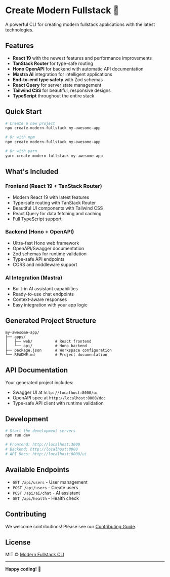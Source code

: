 # Create Modern Fullstack 🚀

A powerful CLI for creating modern fullstack applications with the latest technologies.

## Features

- **React 19** with the newest features and performance improvements
- **TanStack Router** for type-safe routing
- **Hono OpenAPI** for backend with automatic API documentation
- **Mastra AI** integration for intelligent applications
- **End-to-end type safety** with Zod schemas
- **React Query** for server state management
- **Tailwind CSS** for beautiful, responsive designs
- **TypeScript** throughout the entire stack

## Quick Start

```bash
# Create a new project
npx create-modern-fullstack my-awesome-app

# Or with npm
npm create modern-fullstack my-awesome-app

# Or with yarn
yarn create modern-fullstack my-awesome-app
```

## What's Included

### Frontend (React 19 + TanStack Router)
- Modern React 19 with latest features
- Type-safe routing with TanStack Router
- Beautiful UI components with Tailwind CSS
- React Query for data fetching and caching
- Full TypeScript support

### Backend (Hono + OpenAPI)
- Ultra-fast Hono web framework
- OpenAPI/Swagger documentation
- Zod schemas for runtime validation
- Type-safe API endpoints
- CORS and middleware support

### AI Integration (Mastra)
- Built-in AI assistant capabilities
- Ready-to-use chat endpoints
- Context-aware responses
- Easy integration with your app logic

## Generated Project Structure

```
my-awesome-app/
├── apps/
│   ├── web/          # React frontend
│   └── api/          # Hono backend
├── package.json      # Workspace configuration
└── README.md         # Project documentation
```

## API Documentation

Your generated project includes:
- Swagger UI at `http://localhost:8000/ui`
- OpenAPI spec at `http://localhost:8000/doc`
- Type-safe API client with runtime validation

## Development

```bash
# Start the development servers
npm run dev

# Frontend: http://localhost:3000
# Backend: http://localhost:8000
# API Docs: http://localhost:8000/ui
```

## Available Endpoints

- `GET /api/users` - User management
- `POST /api/users` - Create users
- `POST /api/ai/chat` - AI assistant
- `GET /api/health` - Health check

## Contributing

We welcome contributions! Please see our [Contributing Guide](https://github.com/create-modern-fullstack/cli/blob/main/CONTRIBUTING.md).

## License

MIT © [Modern Fullstack CLI](https://github.com/create-modern-fullstack/cli)

---

**Happy coding!** 🎉